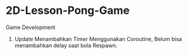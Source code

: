 # 2D-Lesson-Pong-Game
 Game Development

1. Update Menambahkan Timer Menggunakan Coroutine, Belum bisa menambahkan delay saat bola Respawn.
